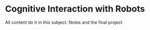 # Cognitive Interaction with Robots

All content do it in this subject. Notes and the final project
